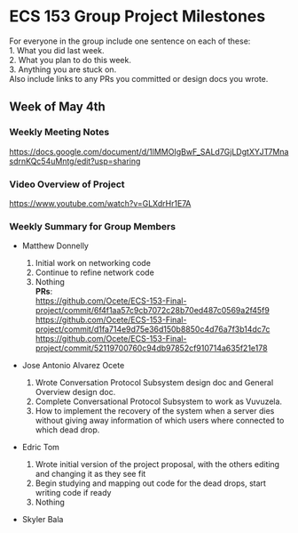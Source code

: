 # ECS 153 Group Project Milestones

For everyone in the group include one sentence on each of these:  
	1. What you did last week.  
	2. What you plan to do this week.  
	3. Anything you are stuck on.  
Also include links to any PRs you committed or design docs you wrote.

## Week of May 4th

### Weekly Meeting Notes

https://docs.google.com/document/d/1lMMOIgBwF_SALd7GjLDgtXYJT7MnasdrnKQc54uMntg/edit?usp=sharing

### Video Overview of Project

https://www.youtube.com/watch?v=GLXdrHr1E7A

### Weekly Summary for Group Members

- Matthew Donnelly  
	1. Initial work on networking code  
	2. Continue to refine network code  
	3. Nothing  
	**PRs**:  
		https://github.com/Ocete/ECS-153-Final-project/commit/6f4f1aa57c9cb7072c28b70ed487c0569a2f45f9  
		https://github.com/Ocete/ECS-153-Final-project/commit/d1fa714e9d75e36d150b8850c4d76a7f3b14dc7c  
		https://github.com/Ocete/ECS-153-Final-project/commit/52119700760c94db97852cf910714a635f21e178  

- Jose Antonio Alvarez Ocete  
	1. Wrote Conversation Protocol Subsystem design doc and General Overview design doc.  
	2. Complete Conversational Protocol Subsystem to work as Vuvuzela.  
	3. How to implement the recovery of the system when a server dies without giving away information of which users where connected to which dead drop. 

- Edric Tom  
	1. Wrote initial version of the project proposal, with the others editing and changing it as they see fit  
	2. Begin studying and mapping out code for the dead drops, start writing code if ready  
	3. Nothing  

- Skyler Bala  

